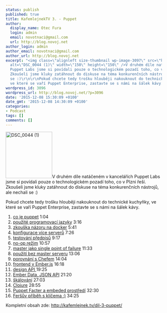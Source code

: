 ```yaml
---
status: publish
published: true
title: KafemlejnekTV 3. - Puppet
author:
  display_name: Otec Fura
  login: admin
  email: novotnaci@gmail.com
  url: http://blog.novoj.net
author_login: admin
author_email: novotnaci@gmail.com
author_url: http://blog.novoj.net
excerpt: "<img class=\"alignleft size-thumbnail wp-image-3097\" src=\"http://blog.novoj.net/binary/2015/12/DSC_0044-1-150x150.jpg\"
  alt=\"DSC_0044 (1)\" width=\"150\" height=\"150\" />V druhém díle natáčeném v kancelářích
  Puppet Labs jsme si povídali pouze o technologickém pozadí toho, co v Plzni řeší.
  Zkoušeli jsme kluky zatáhnout do diskuse na téma konkurenčních nástrojů, ale nechali
  se :)\r\n\r\nPokud chcete tedy trošku hlouběji nakouknout do technické kuchyňky,
  ve které se vaří Puppet Enterprise, zastavte se s námi na šálek kávy.\r\n\r\n"
wordpress_id: 3096
wordpress_url: http://blog.novoj.net/?p=3096
date: '2015-12-08 15:30:09 +0100'
date_gmt: '2015-12-08 14:30:09 +0100'
categories:
- Podcast
tags: []
comments: []
---
```

<p><img class="alignleft size-thumbnail wp-image-3097" src="http://blog.novoj.net/binary/2015/12/DSC_0044-1-150x150.jpg" alt="DSC_0044 (1)" width="150" height="150" />V druhém díle natáčeném v kancelářích Puppet Labs jsme si povídali pouze o technologickém pozadí toho, co v Plzni řeší. Zkoušeli jsme kluky zatáhnout do diskuse na téma konkurenčních nástrojů, ale nechali se :)</p>
<p>Pokud chcete tedy trošku hlouběji nakouknout do technické kuchyňky, ve které se vaří Puppet Enterprise, zastavte se s námi na šálek kávy.</p>
<p><a id="more"></a><a id="more-3096"></a></p>
<ol>
<li><a href="http://www.youtube.com/watch?v=KQ7IAwcQebI&amp;t=1m4s" target="_blank">co je puppet</a> 1:04</li>
<li><a href="http://www.youtube.com/watch?v=KQ7IAwcQebI&amp;t=3m16s" target="_blank">použité programovací jazyky</a> 3:16</li>
<li><a href="http://www.youtube.com/watch?v=KQ7IAwcQebI&amp;t=5m41s" target="_blank">zkouška názoru na docker</a> 5:41</li>
<li><a href="http://www.youtube.com/watch?v=KQ7IAwcQebI&amp;t=7m26s" target="_blank">konfigurace více serverů</a> 7:26</li>
<li><a href="http://www.youtube.com/watch?v=KQ7IAwcQebI&amp;t=9m17s" target="_blank">testování předpisů</a> 9:17</li>
<li><a href="http://www.youtube.com/watch?v=KQ7IAwcQebI&amp;t=10m57s" target="_blank">no-op režim</a> 10:57</li>
<li><a href="http://www.youtube.com/watch?v=KQ7IAwcQebI&amp;t=11m33s" target="_blank">master jako single point of failure</a> 11:33</li>
<li><a href="http://www.youtube.com/watch?v=KQ7IAwcQebI&amp;t=13m06s" target="_blank">použití bez master serveru</a> 13:06</li>
<li><a href="http://www.youtube.com/watch?v=KQ7IAwcQebI&amp;t=14m04s" target="_blank">porovnání s Chefem</a> 14:04</li>
<li><a href="http://www.youtube.com/watch?v=KQ7IAwcQebI&amp;t=16m18s" target="_blank">frontend v Ember.js</a> 16:18</li>
<li><a href="http://www.youtube.com/watch?v=KQ7IAwcQebI&amp;t=19m25s" target="_blank">design API </a>19:25</li>
<li><a href="http://www.youtube.com/watch?v=KQ7IAwcQebI&amp;t=21m20s" target="_blank">Ember Data, JSON API</a> 21:20</li>
<li><a href="http://www.youtube.com/watch?v=KQ7IAwcQebI&amp;t=27m03s" target="_blank">škálování</a> 27:03</li>
<li><a href="http://www.youtube.com/watch?v=KQ7IAwcQebI&amp;t=28m55s" target="_blank">Clojure</a> 28:55</li>
<li><a href="http://www.youtube.com/watch?v=KQ7IAwcQebI&amp;t=32m30s" target="_blank">Puppet Facter a embeded prostředí</a> 32:30</li>
<li><a href="http://www.youtube.com/watch?v=KQ7IAwcQebI&amp;t=34m25s" target="_blank">Feršův příběh s klíčema :)</a> 34:25</li>
</ol>
<p>Kompletní obsah zde: <a href="http://kafemlejnek.tv/dil-3-puppet/" target="_blank">http://kafemlejnek.tv/dil-3-puppet/</a></p>
